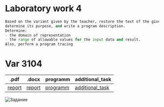 # Laboratory work 4
```python
Based on the variant given by the teacher, restore the text of the given program, 
determine its purpose, and write a program description. 
Determine:
- the domain of representation
- the range of allowable values for the input data and result. 
Also, perform a program tracing
```
# Var 3104
|.pdf|.docx | programm | additional_task |
|---|---|---|---|
| [report](./docs/report.pdf) | [report](./docs/report.docx) | [programm](./programm.asm) | [additional_task](./additional_task.asm)|

![Задание](./docs/task.png)
